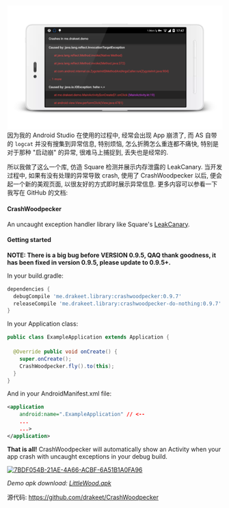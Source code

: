 ![CrashWoodpecker](/assets/img/2015-09-02-crashwoodpecker.png)
因为我的 Android Studio 在使用的过程中, 经常会出现 App 崩溃了, 而 AS 自带的 `logcat` 并没有搜集到异常信息, 特别烦恼, 怎么折腾怎么重连都不痛快, 特别是对于那种 "启动崩" 的异常, 很难马上捕捉到, 丢失也是经常的.

所以我做了这么一个库, 仿造 Square 检测并展示内存泄露的 LeakCanary. 当开发过程中, 如果有没有处理的异常导致 crash, 使用了 CrashWoodpecker 以后, 便会起一个新的美观页面, 以很友好的方式即时展示异常信息. 更多内容可以参看一下我写在 GitHub 的文档:

#### CrashWoodpecker
An uncaught exception handler library like Square's <a href="https://github.com/square/leakcanary">LeakCanary</a>.
<h4>Getting started</h4>
<strong>NOTE: There is a big bug before VERSION 0.9.5, QAQ thank goodness, it has been fixed in version 0.9.5, please update to 0.9.5+.</strong>

In your build.gradle:

```groovy
dependencies {
  debugCompile 'me.drakeet.library:crashwoodpecker:0.9.7'
  releaseCompile 'me.drakeet.library:crashwoodpecker-do-nothing:0.9.7'
}
```

In your Application class:

```java
public class ExampleApplication extends Application {

  @Override public void onCreate() {
    super.onCreate();
    CrashWoodpecker.fly().to(this);
  }
}
```

And in your AndroidManifest.xml file:

```xml
<application
    android:name=".ExampleApplication" // <--
    ...
    ...>
</application>
```

<strong>That is all!</strong> CrashWoodpecker will automatically show an Activity when your app crash with uncaught exceptions in your debug build.

<a href="http://drakeet.me/wp-content/uploads/2015/09/7BDF054B-21AE-4A66-ACBF-6A51B1A0FA96.jpg"><img class="alignnone wp-image-1086" src="http://drakeet.me/wp-content/uploads/2015/09/7BDF054B-21AE-4A66-ACBF-6A51B1A0FA96.jpg" alt="7BDF054B-21AE-4A66-ACBF-6A51B1A0FA96" width="141" height="63" /></a>

<em>Demo apk download: <a href="https://github.com/drakeet/CrashWoodpecker/releases/download/0.9.6/LittleWood.apk" target="_blank">LittleWood.apk</a></em>

源代码: <a href="https://github.com/drakeet/CrashWoodpecker" target="_blank">https://github.com/drakeet/CrashWoodpecker</a>
